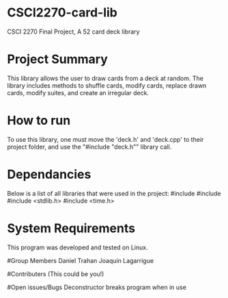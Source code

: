 # CSCI2270-card-lib
CSCI 2270 Final Project, A 52 card deck library


# Project Summary
This library allows the user to draw cards from a deck at random. The library includes methods to shuffle cards, modify cards, replace drawn cards, modify suites, and create an irregular deck. 


# How to run
To use this library, one must move the 'deck.h' and 'deck.cpp' to their project folder, and use the "#include "deck.h"" library call.


# Dependancies
Below is a list of all libraries that were used in the project:
 #include <iostream>
 #include <queue>
 #include <stdlib.h>
 #include <time.h>


# System Requirements
This program was developed and tested on Linux.


#Group Members
Daniel Trahan
Joaquin Lagarrigue


#Contributers
(This could be you!)


#Open issues/Bugs
Deconstructor breaks program when in use


